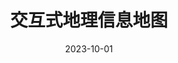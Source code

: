 ---
title: "交互式地理信息地图"
date: 2023-10-01
layout: map
geojson_file: "pv_cf_2020.geojson"  # 替换为你的 GeoJSON 文件名（需放在 static/data/ 目录）
value_field: "cf"            # 替换为你的 GeoJSON 中要渲染的关键字段名
zoom_level: 2                   # 可选：初始地图缩放级别
center_lat: 20                  # 可选：地图初始纬度
center_lng: 0                   # 可选：地图初始经度
color_scheme: "#eafff5,#006400" # 可选：颜色渐变范围（从浅色到深色）
---